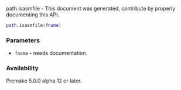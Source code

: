 path.isasmfile - This document was generated, contribute by properly documenting this API.

```lua
path.isasmfile(fname)
```

### Parameters ###

* `fname` - needs documentation.

### Availability ###

Premake 5.0.0 alpha 12 or later.

